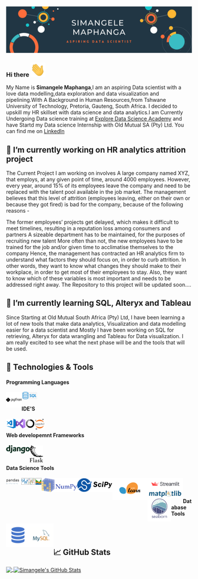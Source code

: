 [![Header](https://raw.githubusercontent.com/Simangele101/Simangele101/master/Simangele_Maphanga.png "Header")](https://github.com/Simangele101/)

### Hi there <img src="https://raw.githubusercontent.com/Simangele101/Simangele101/master/wave.gif" width="40px">
My Name is **Simangele Maphanga**,I am an aspiring Data scientist with a love data modelling,data exploration and data visualization and pipelining.With A Background in Human Resources,from Tshwane University of Technology, Pretoria, Gauteng, South Africa. I decided to upskill my HR skillset with data science and data analytics.I am Currently Undergoing Data science training at [Explore Data Science Academy](https://explore-datascience.net/) and have Startd my Data science Internship with Old Mutual SA (Pty) Ltd. You can find me on [LinkedIn](https://www.linkedin.com/in/simangele-maphanga/)

## 🔭 I’m currently working on HR analytics attrition project

The Current Project I am working on involves A large company named XYZ,  that employs, at any given point of time, around 4000 employees. However, every year, around 15% of its employees leave the company and need to be replaced with the talent pool available in the job market. The management believes that this level of attrition (employees leaving, either on their own or because they got fired) is bad for the company, because of the following reasons -

The former employees’ projects get delayed, which makes it difficult to meet timelines, resulting in a reputation loss among consumers and partners
A sizeable department has to be maintained, for the purposes of recruiting new talent
More often than not, the new employees have to be trained for the job and/or given time to acclimatise themselves to the company
Hence, the management has contracted an HR analytics firm to understand what factors they should focus on, in order to curb attrition. In other words, they want to know what changes they should make to their workplace, in order to get most of their employees to stay. Also, they want to know which of these variables is most important and needs to be addressed right away.
The Repository to this project will be updated soon....

## 🌱 I’m currently learning SQL, Alteryx and Tableau
Since Starting at Old Mutual South Africa (Pty) Ltd, I have been learning a lot of new tools that make data analytics, Visualization and data modelling easier for a data scientist and Mostly I have been working on SQL for retrieving, Alteryx for data wrangling and Tableau for Data visualization. I am really excited to see what the next phase will be and the tools that will be used.

## 🔧 Technologies & Tools

#### Programming Languages

<img align="left" alt="Python" width="42px" src="https://raw.githubusercontent.com/Simangele101/Simangele101/master/Python_logo.svg" />
<img align="left" alt="Python" width="42px" src="https://raw.githubusercontent.com/Simangele101/Simangele101/master/SQL_Logo.jpg" />

<br />

#### IDE'S
<img align="left" alt="Visual Studio Code" width="26px" src="https://raw.githubusercontent.com/github/explore/80688e429a7d4ef2fca1e82350fe8e3517d3494d/topics/visual-studio-code/visual-studio-code.png" />
<img align="left" alt="Visual Studio" width="26px" src="https://raw.githubusercontent.com/Simangele101/Simangele101/master/visual-studio.svg" />
<img align="left" alt="Anaconda" width="26px" src="https://raw.githubusercontent.com/Simangele101/Simangele101/master/cib-anaconda.svg" />
<img align="left" alt="Jupyter Notebooks" width="26px" src="https://raw.githubusercontent.com/Simangele101/Simangele101/master/jupyter-seeklogo.com.svg" />

<br />

#### Web developemnt Frameworks

<img align="left" alt="Django Community" width="64px" src="https://raw.githubusercontent.com/Simangele101/Simangele101/master/django-community.svg" />
<img align="left" alt="Flask Logo" width="36px" src="https://raw.githubusercontent.com/Simangele101/Simangele101/master/flask-seeklogo.svg" />

<br/><br/>

#### Data Science Tools

<img align="left" alt="Pandas Logo" width="96px" src="https://raw.githubusercontent.com/Simangele101/Simangele101/master/pandas.png" />
<img align="left" alt="Numpy Logo" width="96px" src="https://raw.githubusercontent.com/Simangele101/Simangele101/master/NumPy_logo.svg" />
<img align="left" alt="Scipy Logo" width="96px" src="https://raw.githubusercontent.com/Simangele101/Simangele101/master/scipy.png" />
<img align="left" alt="Scikit-learn Logo" width="96px" src="https://raw.githubusercontent.com/Simangele101/Simangele101/master/sklearn.png" />
<img align="left" alt="Streamlit Logo" width="96px" src="https://raw.githubusercontent.com/Simangele101/Simangele101/master/streamlit.png" />
<img align="left" alt="Matplotlib Logo" width="96px" src="https://raw.githubusercontent.com/Simangele101/Simangele101/master/matplotlib.svg" />
<img align="left" alt="Seaborn Logo" width="64px" src="https://raw.githubusercontent.com/Simangele101/Simangele101/master/seaborn.png" />

<br/><br/>

#### Database Tools

<img align="left" alt="SQL" width="64px" src="https://raw.githubusercontent.com/github/explore/80688e429a7d4ef2fca1e82350fe8e3517d3494d/topics/sql/sql.png" />
<img align="left" alt="MySQL" width="64px" src="https://raw.githubusercontent.com/github/explore/80688e429a7d4ef2fca1e82350fe8e3517d3494d/topics/mysql/mysql.png" />

<br /><br/>

## &#x1f4c8; GitHub Stats

<a href="https://github.com/CharlesMaponya/Simangele101">
  <img align="center" src="https://github-readme-stats.vercel.app/api/top-langs/?username=Simangele101&title_color=ffffff&text_color=c9cacc&hide=javascript&icon_color=0037c3&bg_color=04001E" />
</a>
<a href="https://github.com/Simangele101/Simangele101">
  <img align="center" src="https://github-readme-stats.vercel.app/api?username=Simangele101&show_icons=true&line_height=27&count_private=true&title_color=ffffff&text_color=c9cacc&icon_color=0037c3&bg_color=04001E" alt="Simangele's GitHub Stats" />
</a>
<br/><br/>

<!--
**Simangele101/Simangele101** is a ✨ _special_ ✨ repository because its `README.md` (this file) appears on your GitHub profile.

Here are some ideas to get you started:

- 
-  ...
- 👯 I’m looking to collaborate on ...
- 🤔 I’m looking for help with ...
- 💬 Ask me about ...
- 📫 How to reach me: ...
- 😄 Pronouns: ...
- ⚡ Fun fact: ...
-->
